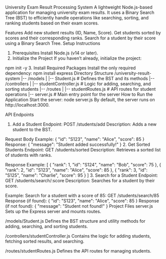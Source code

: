 University Exam Result Processing System
A lightweight Node.js-based application for managing university exam results. It uses a Binary Search Tree (BST) to efficiently handle operations like searching, sorting, and ranking students based on their exam scores.

Features
Add new student results (ID, Name, Score).
Get students sorted by scores and their corresponding ranks.
Search for a student by their score using a Binary Search Tree.
Setup Instructions
1. Prerequisites
Install Node.js (v14 or later).
2. Initialize the Project
If you haven’t already, initialize the project:


npm init -y
3. Install Required Packages
Install the only required dependency:
npm install express
Directory Structure
/university-result-system
|-- /models
|   |-- Student.js         # Defines the BST and its methods
|-- /controllers
|   |-- studentController.js  # Logic for adding, searching, and sorting students
|-- /routes
|   |-- studentRoutes.js    # API routes for student operations
|-- server.js               # Main entry point for the server
How to Run the Application
Start the server:
node server.js
By default, the server runs on http://localhost:3000.

API Endpoints
1. Add a Student
Endpoint: POST /students/add
Description: Adds a new student to the BST.

Request Body Example:
{
    "id": "S123",
    "name": "Alice",
    "score": 85
}
Response:
{
    "message": "Student added successfully!"
}
2. Get Sorted Students
Endpoint: GET /students/sorted
Description: Retrieves a sorted list of students with ranks.

Response Example:
[
    { "rank": 1, "id": "S124", "name": "Bob", "score": 75 },
    { "rank": 2, "id": "S123", "name": "Alice", "score": 85 },
    { "rank": 3, "id": "S125", "name": "Charlie", "score": 95 }
]
3. Search for a Student
Endpoint: GET /students/search/:score
Description: Searches for a student by their score.

Example:
Search for a student with a score of 85:
GET /students/search/85
Response (if found):
{
    "id": "S123",
    "name": "Alice",
    "score": 85
}
Response (if not found):
{
    "message": "Student not found!"
}
Project Files
server.js
Sets up the Express server and mounts routes.

/models/Student.js
Defines the BST structure and utility methods for adding, searching, and sorting students.

/controllers/studentController.js
Contains the logic for adding students, fetching sorted results, and searching.

/routes/studentRoutes.js
Defines the API routes for managing students.

